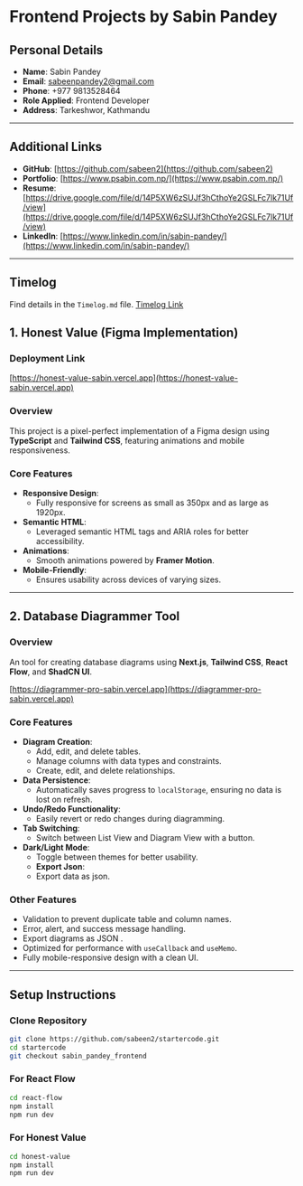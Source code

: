 # Frontend Projects by Sabin Pandey

## Personal Details

- **Name**: Sabin Pandey
- **Email**: [sabeenpandey2@gmail.com](mailto:sabeenpandey2@gmail.com)
- **Phone**: +977 9813528464
- **Role Applied**: Frontend Developer
- **Address**: Tarkeshwor, Kathmandu

---

## Additional Links

- **GitHub**: [https://github.com/sabeen2](https://github.com/sabeen2)
- **Portfolio**: [https://www.psabin.com.np/](https://www.psabin.com.np/)
- **Resume**: [https://drive.google.com/file/d/14P5XW6zSUJf3hCthoYe2GSLFc7lk71Uf/view](https://drive.google.com/file/d/14P5XW6zSUJf3hCthoYe2GSLFc7lk71Uf/view)
- **LinkedIn**: [https://www.linkedin.com/in/sabin-pandey/](https://www.linkedin.com/in/sabin-pandey/)

---

## Timelog

Find details in the `Timelog.md` file. [Timelog Link ](https://github.com/sabeen2/startercode/blob/sabin_pandey_frontend/Timelog.md)

## 1. Honest Value (Figma Implementation)

### Deployment Link

[https://honest-value-sabin.vercel.app](https://honest-value-sabin.vercel.app)

### Overview

This project is a pixel-perfect implementation of a Figma design using **TypeScript** and **Tailwind CSS**, featuring animations and mobile responsiveness.

### Core Features

- **Responsive Design**:
  - Fully responsive for screens as small as 350px and as large as 1920px.
- **Semantic HTML**:
  - Leveraged semantic HTML tags and ARIA roles for better accessibility.
- **Animations**:
  - Smooth animations powered by **Framer Motion**.
- **Mobile-Friendly**:
  - Ensures usability across devices of varying sizes.

---

## 2. Database Diagrammer Tool

### Overview

An tool for creating database diagrams using **Next.js**, **Tailwind CSS**, **React Flow**, and **ShadCN UI**.

[https://diagrammer-pro-sabin.vercel.app](https://diagrammer-pro-sabin.vercel.app)

### Core Features

- **Diagram Creation**:
  - Add, edit, and delete tables.
  - Manage columns with data types and constraints.
  - Create, edit, and delete relationships.
- **Data Persistence**:
  - Automatically saves progress to `localStorage`, ensuring no data is lost on refresh.
- **Undo/Redo Functionality**:
  - Easily revert or redo changes during diagramming.
- **Tab Switching**:
  - Switch between List View and Diagram View with a button.
- **Dark/Light Mode**:
  - Toggle between themes for better usability.
  - **Export Json**:
  - Export data as json.

### Other Features

- Validation to prevent duplicate table and column names.
- Error, alert, and success message handling.
- Export diagrams as JSON .
- Optimized for performance with `useCallback` and `useMemo`.
- Fully mobile-responsive design with a clean UI.

---

## **Setup Instructions**

### Clone Repository

```bash
git clone https://github.com/sabeen2/startercode.git
cd startercode
git checkout sabin_pandey_frontend
```

### For React Flow

```bash
cd react-flow
npm install
npm run dev
```

### For Honest Value

```bash
cd honest-value
npm install
npm run dev
```
